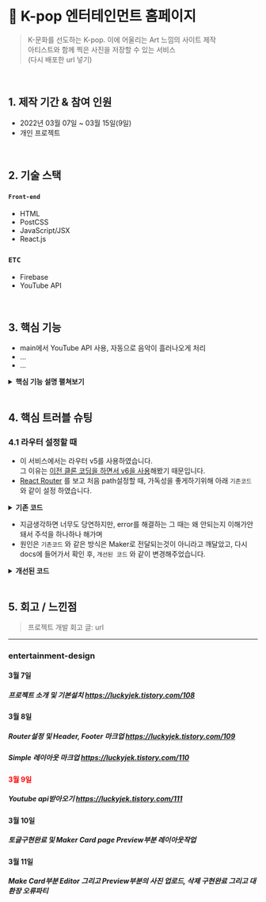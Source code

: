 # 🎤  K-pop 엔터테인먼트 홈페이지
>K-문화를 선도하는 K-pop. 이에 어울리는 Art 느낌의 사이트 제작  
>아티스트와 함께 찍은 사진을 저장할 수 있는 서비스  
>(다시 배포한 url 넣기)

</br>

## 1. 제작 기간 & 참여 인원
- 2022년 03월 07일 ~ 03월 15일(9일)
- 개인 프로젝트

</br>

## 2. 기술 스택
#### `Front-end`
  - HTML
  - PostCSS
  - JavaScript/JSX
  - React.js
### `ETC`
  - Firebase
  - YouTube API

</br>

## 3. 핵심 기능
  - main에서 YouTube API 사용, 자동으로 음악이 흘러나오게 처리
  - ...
  - ...

<details>
<summary><b>핵심 기능 설명 펼쳐보기</b></summary>
<div markdown="1">

### 3.1 구조도

<img src="..." width="60%" height="60%" />

- **...** 🔎 [코드 확인](...)
  - ...

### 3.2 main에서 YouTube API 사용

<img src="https://github.com/luckyjek/entertainment-design/blob/main/public/images/portfolio/api-autoplay.png" width="100%" height="100%" />
  
- **자동으로 음악이 흘러나오게 처리** 🔎 [코드 확인](https://github.com/luckyjek/entertainment-design/blob/main/src/components/main/main.jsx#L15)
  - default음악은 bts로 설정

### 3.3 ...
- **...** 🔎 [코드 확인](...)
  - ...

### 3.4 ...
- **...** 🔎 [코드 확인](...)
  - ...

</div>
</details>

</br>

## 4. 핵심 트러블 슈팅
### 4.1 라우터 설정할 때 
- 이 서비스에서는 라우터 v5를 사용하였습니다.  
  그 이유는 [이전 클론 코딩을 하면서 v6을 사용](https://github.com/luckyjek/card-maker/blob/main/src/app.jsx#L9)해봤기 때문입니다.
- [React Router](https://reactrouter.com/docs/en/v6/upgrading/v5) 를 보고 처음 path설정할 때, 가독성을 좋게하기위해 아래 `기존코드` 와 같이 설정 하였습니다.

<details>
<summary><b>기존 코드</b></summary>
<div markdown="1">

~~~js
  
<Route path='/info' FileInput={FileInput} component={Maker} />

~~~

</div>
</details>

- 지금생각하면 너무도 당연하지만, error를 해결하는 그 때는 왜 안되는지 이해가안돼서 주석을 하나하나 해가며  
- 원인은 `기존코드` 와 같은 방식은 Maker로 전달되는것이 아니라고 깨달았고,
  다시 docs에 들어가서 확인 후, `개선된 코드` 와 같이 변경해주었습니다.

<details>
<summary><b>개선된 코드</b></summary>
<div markdown="1">

~~~js

<Route path='/maker'>
  <Maker  
    FileInput={FileInput} 
    authService={authService}
    cardRepository={cardRepository}
  />
</Route>
 
~~~

</div>
</details>

</br>

## 5. 회고 / 느낀점
>프로젝트 개발 회고 글: url

----------------------------------------

### entertainment-design

####  3월 7일 
##### 프로젝트 소개 및 기본설치 https://luckyjek.tistory.com/108

####  3월 8일
##### Router설정 및 Header, Footer 마크업 https://luckyjek.tistory.com/109
##### Simple 레이아웃 마크업 https://luckyjek.tistory.com/110

#### <span style="color:red">3월 9일</span>
##### Youtube api받아오기 https://luckyjek.tistory.com/111

#### 3월 10일
##### 토글구현완료 및 Maker Card page Preview부분 레이아웃작업

#### 3월 11일
##### Make Card부분 Editor 그리고 Preview부분의 사진 업로드, 삭제 구현완료 그리고 대환장 오류파티
